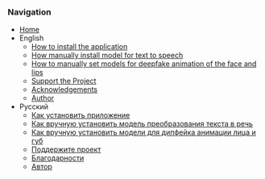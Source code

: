 ### Navigation

- [Home](https://github.com/wladradchenko/wunjo.wladradchenko.ru/wiki)
- English
  - [How to install the application](https://github.com/wladradchenko/wunjo.wladradchenko.ru/wiki/How-to-install-the-application)
  - [How manually install model for text to speech](https://github.com/wladradchenko/wunjo.wladradchenko.ru/wiki/How-manually-install-model-for-text-to-speech)
  - [How to manually set models for deepfake animation of the face and lips](https://github.com/wladradchenko/wunjo.wladradchenko.ru/wiki/How-to-manually-set-models-for-deepfake-animation-of-the-face-and-lips)
  - [Support the Project](https://github.com/wladradchenko/wunjo.wladradchenko.ru/wiki/Support-the-Project)
  - [Acknowledgements](https://github.com/wladradchenko/wunjo.wladradchenko.ru/wiki/Acknowledgements)
  - [Author](https://github.com/wladradchenko/wunjo.wladradchenko.ru/wiki/Author)
- Русский
  - [Как установить приложение](https://github.com/wladradchenko/wunjo.wladradchenko.ru/wiki/Как-установить-приложение)
  - [Как вручную установить модель преобразования текста в речь](https://github.com/wladradchenko/wunjo.wladradchenko.ru/wiki/Как-вручную-установить-модель-преобразования-текста-в-речь)
  - [Как вручную установить модели для дипфейка анимации лица и губ](https://github.com/wladradchenko/wunjo.wladradchenko.ru/wiki/Как-вручную-установить-модели-для-дипфейка-анимации-лица-и-губ)
  - [Поддержите проект](https://github.com/wladradchenko/wunjo.wladradchenko.ru/wiki/Поддержите-проект)
  - [Благодарности](https://github.com/wladradchenko/wunjo.wladradchenko.ru/wiki/Благодарности)
  - [Автор](https://github.com/wladradchenko/wunjo.wladradchenko.ru/wiki/Author)